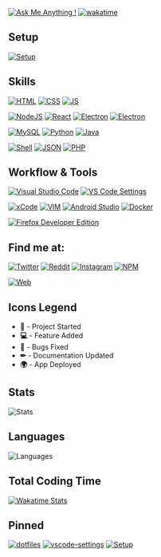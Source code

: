
[![Ask Me Anything !](https://img.shields.io/badge/Ask%20me-anything-1abc9c.svg)](https://GitHub.com/GabrielCrackPro/ama)
[![wakatime](https://wakatime.com/badge/user/00dfcd04-18fb-46f9-88a3-13a3b666b8f1.svg?style=flat-square)](https://wakatime.com/@00dfcd04-18fb-46f9-88a3-13a3b666b8f1)


## Setup

[![Setup](https://img.shields.io/badge/Apple-MacBook_Pro_M1_2020-212629?style=for-the-badge&logo=apple&logoColor=white&labelColor=000)](https://github.com/GabrielCrackPro/Setup)
## Skills

[![HTML](https://img.shields.io/badge/HTML5-E34F26?style=for-the-badge&logo=html5&logoColor=white&labelColor=000)]()
[![CSS](https://img.shields.io/badge/CSS3-1572B6?style=for-the-badge&logo=css3&logoColor=white&labelColor=000)]()
[![JS](https://img.shields.io/badge/JavaScript-F7DF1E?style=for-the-badge&logo=javascript&logoColor=white&labelColor=000)]()

[![NodeJS](https://img.shields.io/badge/Node.js-43853D?style=for-the-badge&logo=node.js&logoColor=white&labelColor=000)]()
[![React](https://img.shields.io/badge/React-20232A?style=for-the-badge&logo=react&logoColor=white&labelColor=000)]()
[![Electron](https://img.shields.io/badge/Electron-2B2E3A?style=for-the-badge&logo=electron&logoColor=white&labelColor=000)]()
[![Electron](https://img.shields.io/badge/Express.js-101010?style=for-the-badge&logo=express&logoColor=white&labelColor=000)]()

[![MySQL](https://img.shields.io/badge/MySQL-4479A1?style=for-the-badge&logo=mysql&logoColor=white&labelColor=000)]()
[![Python](https://img.shields.io/badge/Python-306998?style=for-the-badge&logo=python&logoColor=white&labelColor=000)]()
[![Java](https://img.shields.io/badge/Java-ED8B00?style=for-the-badge&logo=java&logoColor=white&labelColor=000)]()

[![Shell](https://img.shields.io/badge/Bash-121011?style=for-the-badge&logo=gnu-bash&logoColor=white&labelColor=000)]()
[![JSON](https://img.shields.io/badge/json-000000?style=for-the-badge&logo=json&logoColor=white&labelColor=101010)]()
[![PHP](https://img.shields.io/badge/PHP-777BB4?style=for-the-badge&logo=php&logoColor=white&labelColor=000)]()
## Workflow & Tools

[![Visual Studio Code](https://img.shields.io/badge/Visual_Studio_Code-0078D4?style=for-the-badge&logo=visual%20studio%20code&logoColor=white&labelColor=000)]()
[![VS Code Settings](https://img.shields.io/badge/VSCode%20Settings-2B7BDB?style=for-the-badge&logo=visual%20studio%20code&logoColor=white&labelColor=000)](https://github.com/GabrielCrackPro/vscode-settings)

[![xCode](https://img.shields.io/badge/Xcode-007ACC?style=for-the-badge&logo=Xcode&logoColor=white&labelColor=000)]()
[![VIM](https://img.shields.io/badge/VIM-%2311AB00.svg?&style=for-the-badge&logo=vim&logoColor=white&labelColor=000)]()
[![Android Studio](https://img.shields.io/badge/Android_Studio-3BB965?style=for-the-badge&logo=android-studio&logoColor=white&labelColor=000)]()
[![Docker](https://img.shields.io/badge/Docker-2CA5E0?style=for-the-badge&logo=docker&logoColor=white&labelColor=000)]()

[![Firefox Developer Edition](https://img.shields.io/badge/Firefox_Developer_Edition-294acf?style=for-the-badge&logo=Firefox-Browser&logoColor=white&labelColor=000)]()



## Find me at:
[![Twitter](https://img.shields.io/badge/@gabrielvr01-1da1f2?style=for-the-badge&labelColor=000&color=1da1f2&logo=twitter&logoColor=white)](http://twitter.com/gabrielvr001)
[![Reddit](https://img.shields.io/badge/@gabrielvr01-FF4500?style=for-the-badge&logo=reddit&logoColor=white&labelColor=000)](http://reddit.com/gabrielvr01)
[![Instagram](https://img.shields.io/badge/@gabrielvr001-E4405F?style=for-the-badge&logo=instagram&logoColor=white&labelColor=000)](https://www.instagram.com/gabrielvr001/)
[![NPM](https://img.shields.io/badge/npm-CB3837?style=for-the-badge&logo=npm&logoColor=white&labelColor=000)](https://www.npmjs.com/~gabrielvr01)

[![Web](https://img.shields.io/badge/-gabrieldev.surge.sh-212528?style=for-the-badge&logo=dev.to&logoColor=white&labelColor=000)](http://gabrielvdev.surge.sh/)

## Icons Legend

- **🎉** - Project Started
- **💻** - Feature Added
- **🔧** - Bugs Fixed
- **✏** - Documentation Updated
- **🌍** - App Deployed

## Stats
![ Stats](https://github-readme-stats.vercel.app/api?username=GabrielCrackPro&show_icons=true&theme=dark&custom_title=Stats)

## Languages
![Languages ](https://github-readme-stats.vercel.app/api/top-langs/?username=GabrielCrackPro&theme=dark&layout=compact&custom_title=Languages)

## Total Coding Time
[![Wakatime Stats](https://github-readme-stats.vercel.app/api/wakatime?username=gabrielvr01&theme=dark&layout=compact&range=all_time&custom_title=Total%20Coding%20Time&hide=Other,Text,VimL,Git%20Config)](https://github.com/anuraghazra/github-readme-stats)

## Pinned

[![dotfiles](https://github-readme-stats.vercel.app/api/pin/?username=GabrielCrackPro&repo=dotfiles&theme=dark)](https://github.com/GabrielCrackPro/ddotfiles)
[![vscode-settings](https://github-readme-stats.vercel.app/api/pin/?username=GabrielCrackPro&repo=vscode-settings&theme=dark)](https://github.com/GabrielCrackPro/vscode-settings)
[![Setup](https://github-readme-stats.vercel.app/api/pin/?username=GabrielCrackPro&repo=Setup&theme=dark)](https://github.com/GabrielCrackPro/Setup)
